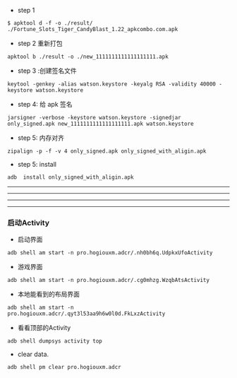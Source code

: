 * step 1

```shell
$ apktool d -f -o ./result/ ./Fortune_Slots_Tiger_CandyBlast_1.22_apkcombo.com.apk

```

* step 2 重新打包

```shell
apktool b ./result -o ./new_1111111111111111111.apk
````

* step 3 :创建签名文件

```shell
keytool -genkey -alias watson.keystore -keyalg RSA -validity 40000 -keystore watson.keystore
```

* step 4: 给 apk 签名

```shell
jarsigner -verbose -keystore watson.keystore -signedjar only_signed.apk new_1111111111111111111.apk watson.keystore
```

* step 5: 内存对齐

```shell
zipalign -p -f -v 4 only_signed.apk only_signed_with_aligin.apk 
```

* step 5: install 

```shell
adb  install only_signed_with_aligin.apk 
```



----------------------------------------------------------------------------------------------------------------------------------------------------------------
----------------------------------------------------------------------------------------------------------------------------------------------------------------
----------------------------------------------------------------------------------------------------------------------------------------------------------------
----------------------------------------------------------------------------------------------------------------------------------------------------------------

### 启动Activity

* 启动界面

```shell
adb shell am start -n pro.hogiouxm.adcr/.nh0bh6q.UdpkxUfoActivity
```

* 游戏界面

```shell
adb shell am start -n pro.hogiouxm.adcr/.cg0mhzg.WzqbAtsActivity
```

* 本地能看到的布局界面

```shell
adb shell am start -n pro.hogiouxm.adcr/.qyt3l53aa9h6w0l0d.FkLxzActivity
```

* 看看顶部的Activity

```shell
adb shell dumpsys activity top
```
* clear data.

```shell
adb shell pm clear pro.hogiouxm.adcr
```